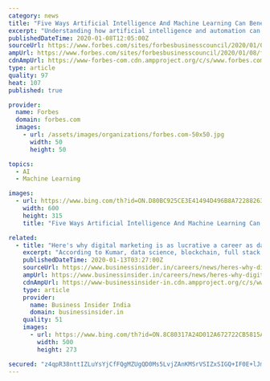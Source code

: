 ```yaml
---
category: news
title: "Five Ways Artificial Intelligence And Machine Learning Can Benefit Digital Marketers"
excerpt: "Understanding how artificial intelligence and automation can help propel your business is paramount to staying ahead of the curve as a business leader in today’s society."
publishedDateTime: 2020-01-08T12:05:00Z
sourceUrl: https://www.forbes.com/sites/forbesbusinesscouncil/2020/01/08/five-ways-artificial-intelligence-and-machine-learning-can-benefit-digital-marketers/
ampUrl: https://www.forbes.com/sites/forbesbusinesscouncil/2020/01/08/five-ways-artificial-intelligence-and-machine-learning-can-benefit-digital-marketers/amp/
cdnAmpUrl: https://www-forbes-com.cdn.ampproject.org/c/s/www.forbes.com/sites/forbesbusinesscouncil/2020/01/08/five-ways-artificial-intelligence-and-machine-learning-can-benefit-digital-marketers/amp/
type: article
quality: 97
heat: 107
published: true

provider:
  name: Forbes
  domain: forbes.com
  images:
    - url: /assets/images/organizations/forbes.com-50x50.jpg
      width: 50
      height: 50

topics:
  - AI
  - Machine Learning

images:
  - url: https://www.bing.com/th?id=ON.D80BC925CE3E41494D496B8A72288263
    width: 600
    height: 315
    title: "Five Ways Artificial Intelligence And Machine Learning Can Benefit Digital Marketers"

related:
  - title: "Here's why digital marketing is as lucrative a career as data science and machine learning"
    excerpt: "According to Kumar, data science, blockchain, full stack development, digital marketing and machine learning are the most sought after courses among professionals. And the completion rate for such courses is as high as 85%. As per LinkedIn, digital marketing specialist is one of the top 15 emerging job roles in India — with Mumbai ..."
    publishedDateTime: 2020-01-13T03:27:00Z
    sourceUrl: https://www.businessinsider.in/careers/news/heres-why-digital-marketing-is-as-lucrative-a-career-as-data-science-and-machine-learning/articleshow/73218353.cms
    ampUrl: https://www.businessinsider.in/careers/news/heres-why-digital-marketing-is-as-lucrative-a-career-as-data-science-and-machine-learning/amp_articleshow/73218353.cms
    cdnAmpUrl: https://www-businessinsider-in.cdn.ampproject.org/c/s/www.businessinsider.in/careers/news/heres-why-digital-marketing-is-as-lucrative-a-career-as-data-science-and-machine-learning/amp_articleshow/73218353.cms
    type: article
    provider:
      name: Business Insider India
      domain: businessinsider.in
    quality: 51
    images:
      - url: https://www.bing.com/th?id=ON.8C80317A24D012A672722CB5815AC5B5
        width: 500
        height: 273

secured: "z4qpR38nttIZLuYsYjCfFQgMZUgQD0Ms5LvjZAnKMSrVSIZxSIGQ+IF0E+lJmJemt9kNYfwTuzQ4aaZw/Ndxc0cJ/sW1Hxpw4ZLYMqCn6BitPHyylCzvjq2ywIGMgM1HLVwu84Dx+DVAr2G8EMphMXVJtDKOE09251Qjb+yKYy73SkhCgmJu2ZmjolsecrVGpxTzvVNUWT+51IAr5A6J5K8PfcSF+WWudjeTaVGLhlilmU99sK1OeZ7aAOtEn5QwgBF5XXoh597ooQF4T5yB+A==;Hv3aVFgk5NIn2gfb9vjuag=="
---
```



